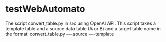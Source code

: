 # testWebAutomato
The script convert_table.py in src using OpenAI API.
This script takes a template table and a source data table (A or B) and a target table name in the format:
convert_table.py —-source <source CSV> —-template <template CSV> —-target <target CSV>

As the output, the user receives the target table (for exmple, target.csv in data) in the Template format (columns, value formats) but with values from the source table.

My thoughts on edge cases and how they can be overcome:
1) I don't automatically generate data mapping code for each column display in the final Template format but used own function;
2) Check that all data has been transferred correctly by checksums in the source and target files. Now check only numbers of rows in the source and target;
3) Need to work with mapping types and formats in prompt message to receive python-style types and formats;
4) Used levenstain distance for determining similarity tempate column names and source column names (for exmple, template.csv_table_A.csv_ratio.csv in data);
5) Used cosinuse distance between embeddings of tempate column names and source column names (for exmple, template.csv_table_A.csv_cos_sim.csv in data).

